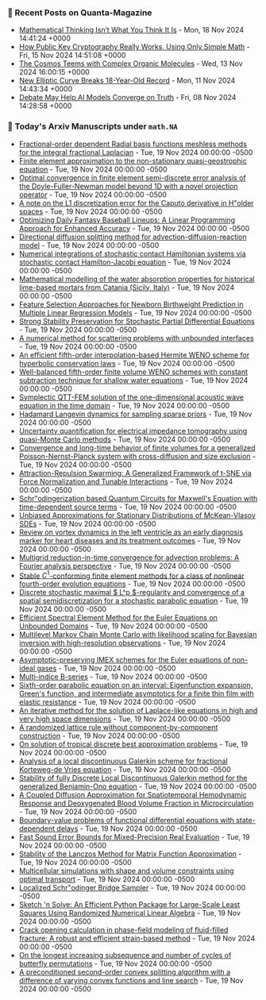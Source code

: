 ### 📝 Recent Posts on Quanta-Magazine
<!-- quanta starts -->
* <a href="https://www.quantamagazine.org/mathematical-thinking-isnt-what-you-think-it-is-20241118/">Mathematical Thinking Isn’t What You Think It Is</a> - Mon, 18 Nov 2024 14:41:24 +0000
* <a href="https://www.quantamagazine.org/how-public-key-cryptography-really-works-20241115/">How Public Key Cryptography Really Works, Using Only Simple Math</a> - Fri, 15 Nov 2024 14:51:08 +0000
* <a href="https://www.quantamagazine.org/the-cosmos-teems-with-complex-organic-molecules-20241113/">The Cosmos Teems with Complex Organic Molecules</a> - Wed, 13 Nov 2024 16:00:15 +0000
* <a href="https://www.quantamagazine.org/new-elliptic-curve-breaks-18-year-old-record-20241111/">New Elliptic Curve Breaks 18-Year-Old Record</a> - Mon, 11 Nov 2024 14:43:34 +0000
* <a href="https://www.quantamagazine.org/debate-may-help-ai-models-converge-on-truth-20241108/">Debate May Help AI Models Converge on Truth</a> - Fri, 08 Nov 2024 14:28:58 +0000
<!-- quanta ends -->

### 📝 Today's Arxiv Manuscripts under ``math.NA``
<!-- arxiv-math-na starts -->
* <a href="https://arxiv.org/abs/2411.10675">Fractional-order dependent Radial basis functions meshless methods for the integral fractional Laplacian</a> - Tue, 19 Nov 2024 00:00:00 -0500
* <a href="https://arxiv.org/abs/2411.10732">Finite element approximation to the non-stationary quasi-geostrophic equation</a> - Tue, 19 Nov 2024 00:00:00 -0500
* <a href="https://arxiv.org/abs/2411.10758">Optimal convergence in finite element semi-discrete error analysis of the Doyle-Fuller-Newman model beyond 1D with a novel projection operator</a> - Tue, 19 Nov 2024 00:00:00 -0500
* <a href="https://arxiv.org/abs/2411.10833">A note on the L1 discretization error for the Caputo derivative in H"older spaces</a> - Tue, 19 Nov 2024 00:00:00 -0500
* <a href="https://arxiv.org/abs/2411.11012">Optimizing Daily Fantasy Baseball Lineups: A Linear Programming Approach for Enhanced Accuracy</a> - Tue, 19 Nov 2024 00:00:00 -0500
* <a href="https://arxiv.org/abs/2411.11041">Directional diffusion splitting method for advection-diffusion-reaction model</a> - Tue, 19 Nov 2024 00:00:00 -0500
* <a href="https://arxiv.org/abs/2411.11115">Numerical integrations of stochastic contact Hamiltonian systems via stochastic contact Hamilton-Jacobi equation</a> - Tue, 19 Nov 2024 00:00:00 -0500
* <a href="https://arxiv.org/abs/2411.11129">Mathematical modelling of the water absorption properties for historical lime-based mortars from Catania (Sicily, Italy)</a> - Tue, 19 Nov 2024 00:00:00 -0500
* <a href="https://arxiv.org/abs/2411.11167">Feature Selection Approaches for Newborn Birthweight Prediction in Multiple Linear Regression Models</a> - Tue, 19 Nov 2024 00:00:00 -0500
* <a href="https://arxiv.org/abs/2411.11172">Strong Stability Preservation for Stochastic Partial Differential Equations</a> - Tue, 19 Nov 2024 00:00:00 -0500
* <a href="https://arxiv.org/abs/2411.11204">A numerical method for scattering problems with unbounded interfaces</a> - Tue, 19 Nov 2024 00:00:00 -0500
* <a href="https://arxiv.org/abs/2411.11229">An efficient fifth-order interpolation-based Hermite WENO scheme for hyperbolic conservation laws</a> - Tue, 19 Nov 2024 00:00:00 -0500
* <a href="https://arxiv.org/abs/2411.11241">Well-balanced fifth-order finite volume WENO schemes with constant subtraction technique for shallow water equations</a> - Tue, 19 Nov 2024 00:00:00 -0500
* <a href="https://arxiv.org/abs/2411.11321">Symplectic QTT-FEM solution of the one-dimensional acoustic wave equation in the time domain</a> - Tue, 19 Nov 2024 00:00:00 -0500
* <a href="https://arxiv.org/abs/2411.11403">Hadamard Langevin dynamics for sampling sparse priors</a> - Tue, 19 Nov 2024 00:00:00 -0500
* <a href="https://arxiv.org/abs/2411.11538">Uncertainty quantification for electrical impedance tomography using quasi-Monte Carlo methods</a> - Tue, 19 Nov 2024 00:00:00 -0500
* <a href="https://arxiv.org/abs/2411.11583">Convergence and long-time behavior of finite volumes for a generalized Poisson-Nernst-Planck system with cross-diffusion and size exclusion</a> - Tue, 19 Nov 2024 00:00:00 -0500
* <a href="https://arxiv.org/abs/2411.10617">Attraction-Repulsion Swarming: A Generalized Framework of t-SNE via Force Normalization and Tunable Interactions</a> - Tue, 19 Nov 2024 00:00:00 -0500
* <a href="https://arxiv.org/abs/2411.10999">Schr"odingerization based Quantum Circuits for Maxwell's Equation with time-dependent source terms</a> - Tue, 19 Nov 2024 00:00:00 -0500
* <a href="https://arxiv.org/abs/2411.11270">Unbiased Approximations for Stationary Distributions of McKean-Vlasov SDEs</a> - Tue, 19 Nov 2024 00:00:00 -0500
* <a href="https://arxiv.org/abs/2411.11441">Review on vortex dynamics in the left ventricle as an early diagnosis marker for heart diseases and its treatment outcomes</a> - Tue, 19 Nov 2024 00:00:00 -0500
* <a href="https://arxiv.org/abs/2208.01526">Multigrid reduction-in-time convergence for advection problems: A Fourier analysis perspective</a> - Tue, 19 Nov 2024 00:00:00 -0500
* <a href="https://arxiv.org/abs/2309.05530">Stable $C^1$-conforming finite element methods for a class of nonlinear fourth-order evolution equations</a> - Tue, 19 Nov 2024 00:00:00 -0500
* <a href="https://arxiv.org/abs/2311.04615">Discrete stochastic maximal $ L^p $-regularity and convergence of a spatial semidiscretization for a stochastic parabolic equation</a> - Tue, 19 Nov 2024 00:00:00 -0500
* <a href="https://arxiv.org/abs/2401.05624">Efficient Spectral Element Method for the Euler Equations on Unbounded Domains</a> - Tue, 19 Nov 2024 00:00:00 -0500
* <a href="https://arxiv.org/abs/2401.15978">Multilevel Markov Chain Monte Carlo with likelihood scaling for Bayesian inversion with high-resolution observations</a> - Tue, 19 Nov 2024 00:00:00 -0500
* <a href="https://arxiv.org/abs/2402.09252">Asymptotic-preserving IMEX schemes for the Euler equations of non-ideal gases</a> - Tue, 19 Nov 2024 00:00:00 -0500
* <a href="https://arxiv.org/abs/2402.13971">Multi-indice B-series</a> - Tue, 19 Nov 2024 00:00:00 -0500
* <a href="https://arxiv.org/abs/2402.18740">Sixth-order parabolic equation on an interval: Eigenfunction expansion, Green's function, and intermediate asymptotics for a finite thin film with elastic resistance</a> - Tue, 19 Nov 2024 00:00:00 -0500
* <a href="https://arxiv.org/abs/2403.00682">An iterative method for the solution of Laplace-like equations in high and very high space dimensions</a> - Tue, 19 Nov 2024 00:00:00 -0500
* <a href="https://arxiv.org/abs/2403.02660">A randomized lattice rule without component-by-component construction</a> - Tue, 19 Nov 2024 00:00:00 -0500
* <a href="https://arxiv.org/abs/2403.16337">On solution of tropical discrete best approximation problems</a> - Tue, 19 Nov 2024 00:00:00 -0500
* <a href="https://arxiv.org/abs/2404.18069">Analysis of a local discontinuous Galerkin scheme for fractional Korteweg-de Vries equation</a> - Tue, 19 Nov 2024 00:00:00 -0500
* <a href="https://arxiv.org/abs/2405.08360">Stability of fully Discrete Local Discontinuous Galerkin method for the generalized Benjamin-Ono equation</a> - Tue, 19 Nov 2024 00:00:00 -0500
* <a href="https://arxiv.org/abs/2407.17082">A Coupled Diffusion Approximation for Spatiotemporal Hemodynamic Response and Deoxygenated Blood Volume Fraction in Microcirculation</a> - Tue, 19 Nov 2024 00:00:00 -0500
* <a href="https://arxiv.org/abs/2410.07375">Boundary-value problems of functional differential equations with state-dependent delays</a> - Tue, 19 Nov 2024 00:00:00 -0500
* <a href="https://arxiv.org/abs/2410.07468">Fast Sound Error Bounds for Mixed-Precision Real Evaluation</a> - Tue, 19 Nov 2024 00:00:00 -0500
* <a href="https://arxiv.org/abs/1708.07788">Stability of the Lanczos Method for Matrix Function Approximation</a> - Tue, 19 Nov 2024 00:00:00 -0500
* <a href="https://arxiv.org/abs/2402.17086">Multicellular simulations with shape and volume constraints using optimal transport</a> - Tue, 19 Nov 2024 00:00:00 -0500
* <a href="https://arxiv.org/abs/2409.07968">Localized Schr"odinger Bridge Sampler</a> - Tue, 19 Nov 2024 00:00:00 -0500
* <a href="https://arxiv.org/abs/2409.14309">Sketch 'n Solve: An Efficient Python Package for Large-Scale Least Squares Using Randomized Numerical Linear Algebra</a> - Tue, 19 Nov 2024 00:00:00 -0500
* <a href="https://arxiv.org/abs/2410.20039">Crack opening calculation in phase-field modeling of fluid-filled fracture: A robust and efficient strain-based method</a> - Tue, 19 Nov 2024 00:00:00 -0500
* <a href="https://arxiv.org/abs/2410.20952">On the longest increasing subsequence and number of cycles of butterfly permutations</a> - Tue, 19 Nov 2024 00:00:00 -0500
* <a href="https://arxiv.org/abs/2411.07661">A preconditioned second-order convex splitting algorithm with a difference of varying convex functions and line search</a> - Tue, 19 Nov 2024 00:00:00 -0500
<!-- arxiv-math-na ends -->
